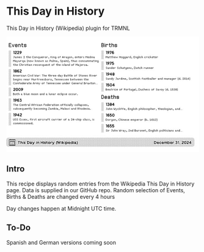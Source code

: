 # This Day in History

This Day in History (Wikipedia) plugin for TRMNL

![this-day-in-history-plugin](./thisdayinhistory_full_preview.jpg)

## Intro
This recipe displays random entries from the Wikipedia This Day in History page.  Data is supplied in our GitHub repo.
Random selection of Events, Births & Deaths are changed every 4 hours

Day changes happen at Midnight UTC time.

## To-Do
Spanish and German versions coming soon

